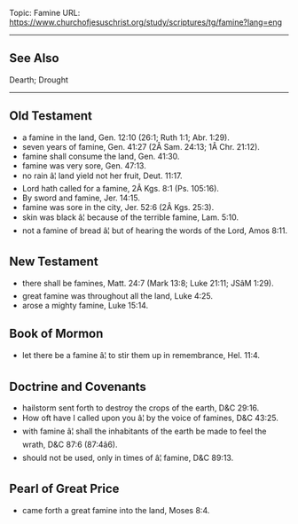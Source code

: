 Topic: Famine
URL: https://www.churchofjesuschrist.org/study/scriptures/tg/famine?lang=eng

---

## See Also

Dearth; Drought

---

## Old Testament

- a famine in the land, Gen. 12:10 (26:1; Ruth 1:1; Abr. 1:29).
- seven years of famine, Gen. 41:27 (2Â Sam. 24:13; 1Â Chr. 21:12).
- famine shall consume the land, Gen. 41:30.
- famine was very sore, Gen. 47:13.
- no rain â¦ land yield not her fruit, Deut. 11:17.
- Lord hath called for a famine, 2Â Kgs. 8:1 (Ps. 105:16).
- By sword and famine, Jer. 14:15.
- famine was sore in the city, Jer. 52:6 (2Â Kgs. 25:3).
- skin was black â¦ because of the terrible famine, Lam. 5:10.
- not a famine of bread â¦ but of hearing the words of the Lord, Amos 8:11.

## New Testament

- there shall be famines, Matt. 24:7 (Mark 13:8; Luke 21:11; JSâM 1:29).
- great famine was throughout all the land, Luke 4:25.
- arose a mighty famine, Luke 15:14.

## Book of Mormon

- let there be a famine â¦ to stir them up in remembrance, Hel. 11:4.

## Doctrine and Covenants

- hailstorm sent forth to destroy the crops of the earth, D&C 29:16.
- How oft have I called upon you â¦ by the voice of famines, D&C 43:25.
- with famine â¦ shall the inhabitants of the earth be made to feel the wrath, D&C 87:6 (87:4â6).
- should not be used, only in times of â¦ famine, D&C 89:13.

## Pearl of Great Price

- came forth a great famine into the land, Moses 8:4.

